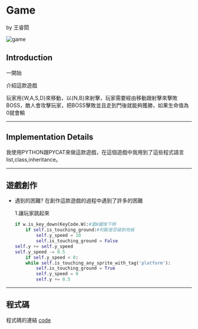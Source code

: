 <link rel="stylesheet" type="text/css" media="all" href="style.css" />

# Game
by 王睿閎

![game](boom.gif)

## Introduction

一開始

介紹這款遊戲

玩家用{W,A,S,D}來移動，以{N,B}來射擊，玩家需要經由移動跟射擊來擊敗BOSS，敵人會攻擊玩家，把BOSS擊敗並且走到門後就能夠獲勝，如果生命值為0就會輸


---

## Implementation Details

我使用PYTHON跟PYCAT來做這款遊戲，在這個遊戲中我用到了這些程式語言list,class,inheritance。



---

## 遊戲創作

- 遇到的困難?
    在創作這款遊戲的過程中遇到了許多的困難
    
    1.讓玩家跳起來
    ```Python
    if w.is_key_down(KeyCode.W):#當W鍵按下時
        if self.is_touching_ground:#判斷是否碰到地板
            self.y_speed = 10
            self.is_touching_ground = False
    self.y += self.y_speed
    self.y_speed -= 0.5
        if self.y_speed < 0:
        while self.is_touching_any_sprite_with_tag('platform'):
            self.is_touching_ground = True
            self.y_speed = 0
            self.y += 0.5
    ```
---

## 程式碼

程式碼的連結 [code](https://github.com/HANKWRH/python-class-0/blob/main/L15/15-1.py)
